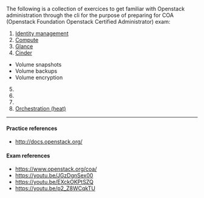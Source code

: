 The following is a collection of exercices to get familiar with Openstack administration through the cli for the purpose of preparing for COA (Openstack Foundation Openstack Certified Administrator) exam:

1. [Identity management](https://github.com/AJNOURI/Openstack-Foundation-Openstack-Certified-Administrator-Preparation/wiki/1.-Identity-management)
2. [Compute](https://github.com/AJNOURI/Openstack-Foundation-Openstack-Certified-Administrator-Preparation/wiki/1.-Identity-management)
3. [Glance](https://github.com/AJNOURI/Openstack-Foundation-Openstack-Certified-Administrator-Preparation/wiki/3.-Glance)
4. [Cinder](https://github.com/AJNOURI/COA/wiki/4.-Cinder)
  * Volume snapshots  
  * Volume backups
  * Volume encryption
5. 
6. 
7. 
8. [Orchestration (heat)](https://github.com/AJNOURI/Openstack-Foundation-Openstack-Certified-Administrator-Preparation/wiki/8.-Orchestration)

----------------

#### Practice references
* http://docs.openstack.org/  

#### Exam references
* https://www.openstack.org/coa/  
* https://youtu.be/JGzDgnSex00  
* https://youtu.be/EXckOKPtSZQ  
* https://youtu.be/p2_Z8WCqkTU  
